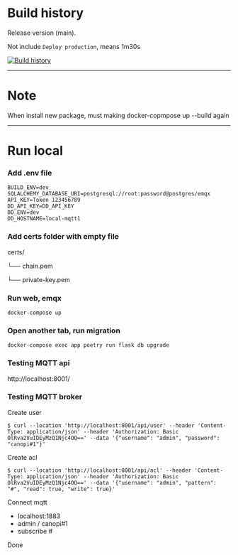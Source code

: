 # Build history

Release version (main).

Not include `Deploy production`, means 1m30s

[![Build history](https://buildstats.info/github/chart/eoh-jsc/era-mqtt?branch=main&&buildCount=30)](https://github.com/eoh-jsc/era-mqtt/actions)

---

# Note
When install new package, must making docker-copmpose up --build again

---

# Run local

### Add .env file
```
BUILD_ENV=dev 
SQLALCHEMY_DATABASE_URI=postgresql://root:password@postgres/emqx 
API_KEY=Token 123456789
DD_API_KEY=DD_API_KEY 
DD_ENV=dev
DD_HOSTNAME=local-mqtt1
```

### Add certs folder with empty file

certs/ 

└── chain.pem 

└── private-key.pem

### Run web, emqx
```
docker-compose up
```
### Open another tab, run migration
```
docker-compose exec app poetry run flask db upgrade 
```

### Testing MQTT api
http://localhost:8001/ 

### Testing MQTT broker
Create user
```
$ curl --location 'http://localhost:8001/api/user' --header 'Content-Type: application/json' --header 'Authorization: Basic OlRva2VuIDEyMzQ1Njc4OQ==' --data '{"username": "admin", "password": "canopi#1"}' 
```

Create acl
```
$ curl --location 'http://localhost:8001/api/acl' --header 'Content-Type: application/json' --header 'Authorization: Basic OlRva2VuIDEyMzQ1Njc4OQ==' --data '{"username": "admin", "pattern": "#", "read": true, "write": true}'
```

Connect mqtt
- localhost:1883
- admin / canopi#1
- subscribe #

Done
